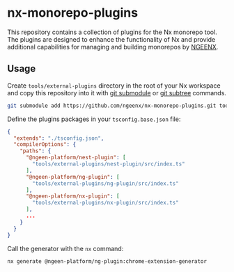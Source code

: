 # nx-monorepo-plugins

This repository contains a collection of plugins for the Nx monorepo tool. The plugins are designed to enhance the functionality of Nx and provide additional capabilities for managing and building monorepos by [NGEENX](https://github.com/ngeenx).

## Usage

Create `tools/external-plugins` directory in the root of your Nx workspace and copy this repository into it with [git submodule](https://git-scm.com/docs/git-submodule) or [git subtree](https://www.atlassian.com/git/tutorials/git-subtree) commands.

```bash
git submodule add https://github.com/ngeenx/nx-monorepo-plugins.git tools/external-plugins
```

Define the plugins packages in your `tsconfig.base.json` file:

```json
{
  "extends": "./tsconfig.json",
  "compilerOptions": {
    "paths": {
      "@ngeen-platform/nest-plugin": [
        "tools/external-plugins/nest-plugin/src/index.ts"
      ],
      "@ngeen-platform/ng-plugin": [
        "tools/external-plugins/ng-plugin/src/index.ts"
      ],
      "@ngeen-platform/nx-plugin": [
        "tools/external-plugins/nx-plugin/src/index.ts"
      ],
      ...
    }
  }
}
```

Call the generator with the `nx` command:

```bash
nx generate @ngeen-platform/ng-plugin:chrome-extension-generator
```
